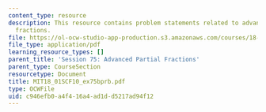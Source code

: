 ```yaml
---
content_type: resource
description: This resource contains problem statements related to advanced partial
  fractions.
file: https://ol-ocw-studio-app-production.s3.amazonaws.com/courses/18-01sc-single-variable-calculus-fall-2010/c946efb0a4f416a4ad1dd5217ad94f12_MIT18_01SCF10_ex75bprb.pdf
file_type: application/pdf
learning_resource_types: []
parent_title: 'Session 75: Advanced Partial Fractions'
parent_type: CourseSection
resourcetype: Document
title: MIT18_01SCF10_ex75bprb.pdf
type: OCWFile
uid: c946efb0-a4f4-16a4-ad1d-d5217ad94f12
---
```

